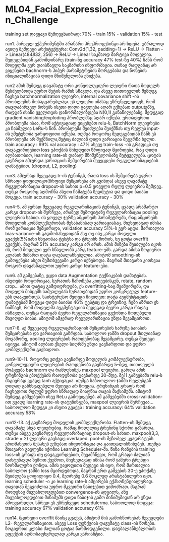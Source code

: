 # ML04_Facial_Expression_Recognition_Challenge

training set დავყავი შემდეგნაირად:
      70% - train
      15% - validation
      15% - test

run1.   პირველ ექპერიმენტში არანარი პრეპროცესინგი არ ხდება. უბრალოდ ავიღე შემდეგი არქიტექტურა:
  Conv2d(1,32, padding=1) -> ReLU -> Flatten -> Linear(48*48*32, 256) -> ReLU -> Linear
  საკმაოდ მარტივი მოდელია. შედეგებიდან გამომდინარე (train-ზე accuracy 47% test-ზე 40%) ჩანს რომ მოდელმა ვერ დაისწავლა საკმარისი ინფორმაცია.
თანაც რადგანაც არ ვიყენებთ bachnorm-ს ჰიპერ პარამეტრების მორგებასა და წონების ინიციალიზაციას დიდი მნიშვნელობა ენიჭება.

run2 ამის შემდეგ დავამატე ორი კონვოლუციური ლეიერი რათა მოდელს შესძელბოდა უფრო მეტის რამის სწავლა, და ასევე თითოეულის შემდეგ ჩავსვი batchnormalization ლეიერი, 
 internal covariance shift -ის პრობლემის მოსაგვარებლად. ეს ლეიერი იმასაც უზრუნველყოფს, რომ თავდაპირველ წონებს ისეთი დიდი გავლენა აღარ ექნებათ outputებზე, რადგან ისინი ყველთვის დანორმალიზდება N(0,1) განაწილებაზე. შედეგად gradient vanishing/exploding პრობლემაც აღარ იქნება. ერთადერთი პრობლემა ისაა, რომ აქტივაციად ვიყენებთ relu-ს,
 BatchNorm ლეიერები კი ჩასმულია LeRu-ს წინ. პრობლემა შეიძლება შეიქმნას თუ რელუს input-ის უმეტესობა უარყოფითი იქნება. თუმცა როგორც შედეგებიდან ჩანს ეს პრობლემა არ შექმნილა,მეტიც ძალიან დიდი ვარიაცია შეგვრჩა ხელთ. 
             train accuracy : 99%
             val accuracy : 47%
      ასევე train-loss -ის გრაფიკს თუ დავაკვირდებით loss ეპოქბის მიხედვით წრფივად მცირდება, რაც დიდი ალბათობით, learning rate-ის დაბალ მნიშვნელობაზე მეტყველებს.
      ცოტას გავზრდი
      ამჯერდა ვარიაციის შემცირებას შევეცდები რეგულარიზაციების დამატებით. (dropout, L2, pooling)

run3. ამჯერად შევეცადე lr-ის ტუნინგს, რათა loss ის შემცირება უფრო სწრაფი ყოფილიყო(წრფივი შემცირება არ გვინდა)
      ასევე დავამატე რეგულარიზაცია dropout-ის სახით p=0.5 ყოველი რელუ ლეიერის შემდეგ. თუმცა როგორც აღმოჩნა ასეთი ჩამატება ზედმეტია და დიდი ბაიასი მოგვცა.
      train accuracy - 30%
      validation accuracy - 30%

run4-5. ამ ჯერად შევეცადე რეგულარიზაციის ტუნინგს, ცვადე არამარტო კარგი dropout-ის შერჩევა, არამედ შემოვიტანე რეგულარიზაცია pooling ლეიერის სახით. ის ყოველ ჯერზე ამცირებს პარამეტრებს, რაც ამცირებს მოდელის კომპლექსურობას შესაბამისად ვარიაციასაც. მიუხედავად იმისა რომ ვარიაცია შემცირადა, validation accuracy 51%-ს ვერ აცდა.
მართალია bias-variance-ის გადმოსახედიდან ასე თუ ისე კარგი მოდელი გვაქვს(5%იანი სხვაობაა ტესტსა და ტრეინს შორის, ნუ ცოტა overffit გვაქვს). მაგრამ 51% accuracy კარგი არ არის. ამის მიზეზი შეიძლება იყოს ის, რომ მოდელი ვერ სწავლობს კარგ feature-ებს. გარდა ამისა ზოგიერთ კლასის მიმართ დატა დაუბალანსებელია. ამიტომ smoothing-ის გამოყენება ასეთ შემთხვევაში კარგი იქნებოდა. მაგრამ მთავარი კითხვაა როგორ დავასწავლოთ უფრო კარგი feature-ები.

run6. ამ გაშვებაზე, ვცდი data Augmentation ტექნიკების დამატებას. ისეთები როგორიცაა, სურათის წაჩოჩება კიდეებისკენ, rotate, random crop... ამით დატაც გამდიდრდება, ეს overfitting-საც შეამცირებს, და მოდელს მისცემს საშუალებას სურათებიდან უფრო კონკრეტულ feature-ებს დააკვირდეს. საინტერესო შედეგი მივიღეთ: დატა აუგმენტაციის დამატებამ 
მოგვცა დიდი ბაიასი 46% ტესტიც და ტრეინიც. ჩემი აზრით ეს ნიშნავს, რომ მოდელმა აუგმენტაციის შედეგად ბევრი კარგი რაღაც ისწავლა, თუმცა რადგან ბევრი რეგულარიზაცია გვქონდა მოდებული მივიღეთ ბიასი. ამიტომ ამჯერად რეგულარიზაცია უნდა შევამციროთ. 

run7-8. აქ შევეცადე რეგულაცრიზაციის შემცირების ხარჯზე ბაიასის შემცირებასა და ვარიაციის გაზრდას. საბოლოო ჯამში dropout მთლიანად მოვაშორე, pooling ლეიერების რაოდენობაც შევამცირე. თუმცა შედეგი იგივეა. ამიტომ ალბათ ქსელი სიღრმე უნდა გავზარდოთ და უფრო კომპლექსური გავხადოთ.

run9-10-11. როგორც ვთქვი გავზარდე მოდელის კომპლექსურობა, კონვოლუციური ლეიერების რაოდენობა გავზარდე 5-მდე, თითოეულს მოჰყვება bachnorm  და რამდენიმეს maxpool ლეიერი. გარდა ამის ტრენინგის ეპოქქების რაოდენობა გავზარდე 30-მდე. მე11 გაშვებაში relu-ს მაგივრად ვცადე tanh აქტივაცია. თუმცა საბოოლოო ჯამში რელუსგან დიდად განსხვავებული შედეგი არ მოუცია. ტრენინგის გრაფს რომ ჩავხედოთ რელუმ უფრო სწრაფად მიაღწია თავის მაქსიმუმს. ამიტომ შემდეგ გაშვებებში ისევ ReLu გამოვიყენებ.
ამ გაშვებებში cross-validation-ით ვცადე learning rate-ის დატუნინგება, maxpool ლეიერის შერჩევაა... 
            საბოოლოო შედეგი კი ასეთი გვაქვს :
                        training accuracy: 64%
                        validation accuracy 58%

run12-13. აქ გავზარდე მოდელის კომპლექსურობა. Flatten-ის შემდეგ დავამატე სხვა ლეიერებიც. რამაც მოდელიც ტრენინგ სქორი გაზარდა. თუმცა ასევე გავზარდე რეგულარიზაციაც dropout-ის სახით. maxpool(3,3, strade = 2) ლეიერი გავხადე overlaped. pool-ის მეზობელ კვადრატებს ერთმანეთის შესახებ ექნებათ ინფორმაცია და გაითვალისწინებენ. .თუმცა მთავარი გავლენა იქონია Learning Scheduler-მა. წინა რანების training loss-ის გრაფს თუ დავაკვირდებით, შევამჩნევთ, რომ გრაფი ძალიან დახტუნავდა ზემოთ ქვემოთ, მიუხედავად იმისა რომ ჯამური ტრენდი ნორმალური ქონდა. ამის უაყოფითი შედეგი ის იყო, რომ მართალია საბოლოო ჯამში loss მცირდებოდა, მაგრამ ერთ გაშვების 30-ე ეპოქაზე შეიძლება ყოფილიყო 0.4, მეორეზე 0.6 მოკლედ არასტაბილური იყო. learning scheduler -ი კი learning rate-ს ამცირებს ექპსონენციალურად. თავიდან შეგვიძლია უფრო მკვეთრი ნაბიჯებით ვიმოძრათ. მაგრამ როდესაც მივუახლოვდებით convergence-ის ადგილს, ანუ მივუახლოვდებით მინიმუმს დიდი ნაბიჯის გამო მინიმუმიდან არ უნდა ამოვვარდეთ. სწრედ ეს უზრუნვეყო schedulerma. საბოოლოდ მოგვცა:
                                          training accuracy 67%
                                          validation accuracy 61%

run14. მცირედი overffit მაინც გვაქვს, ამიტომ მის გამოსწორებას შევეცდები L2- რეგულარიზაციით. ასევე Loss ფუნქციას დავუმატე class-ის წონები. ზოგიერთი კლასი ძალიან ცოტაა წარმოდგენილი. დაუბალანსებლობის ეფექტის აღმოსაფხვრელად კარგი ვარიანტია.
